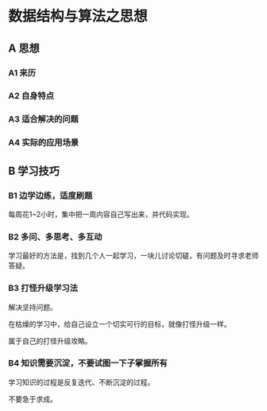 # 数据结构与算法之思想

## A 思想

### A1 来历

### A2 自身特点

### A3 适合解决的问题

### A4 实际的应用场景

## B 学习技巧

### B1 边学边练，适度刷题

每周花1~2小时，集中把一周内容自己写出来，并代码实现。

### B2 多问、多思考、多互动

学习最好的方法是，找到几个人一起学习，一块儿讨论切磋，有问题及时寻求老师答疑。

### B3 打怪升级学习法

解决坚持问题。

在枯燥的学习中，给自己设立一个切实可行的目标，就像打怪升级一样。

属于自己的打怪升级攻略。

### B4 知识需要沉淀，不要试图一下子掌握所有

学习知识的过程是反复迭代、不断沉淀的过程。

不要急于求成。